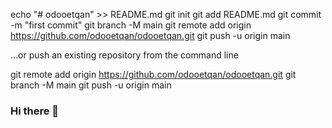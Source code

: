echo "# odooetqan" >> README.md
git init
git add README.md
git commit -m "first commit"
git branch -M main
git remote add origin https://github.com/odooetqan/odooetqan.git
git push -u origin main

…or push an existing repository from the command line

git remote add origin https://github.com/odooetqan/odooetqan.git
git branch -M main
git push -u origin main


### Hi there 👋

<!--
**odooetqan/odooetqan** is a ✨ _special_ ✨ repository because its `README.md` (this file) appears on your GitHub profile.

Here are some ideas to get you started:

- 🔭 I’m currently working on ...
- 🌱 I’m currently learning ...
- 👯 I’m looking to collaborate on ...
- 🤔 I’m looking for help with ...
- 💬 Ask me about ...
- 📫 How to reach me: ...
- 😄 Pronouns: ...
- ⚡ Fun fact: ...
-->
